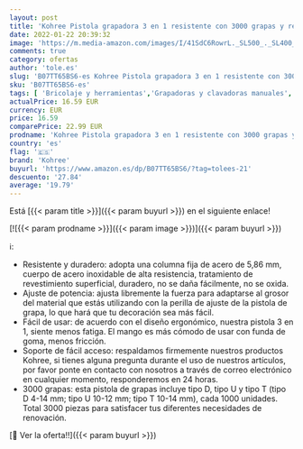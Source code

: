 ```yaml
---
layout: post
title: 'Kohree Pistola grapadora 3 en 1 resistente con 3000 grapas y removedor de grapas  pistola grapadora manual de acero para tapicería  material de fijación  decoración  carpintería  muebles'
date: 2022-01-22 20:39:32
image: 'https://m.media-amazon.com/images/I/41SdC6RowrL._SL500_._SL400_.jpg'
comments: true
category: ofertas
author: 'tole.es'
slug: 'B07TT65BS6-es Kohree Pistola grapadora 3 en 1 resistente con 3000 grapas...'
sku: 'B07TT65BS6-es'
tags: [ 'Bricolaje y herramientas','Grapadoras y clavadoras manuales','Herramientas de mano','Herramientas manuales y eléctricas','grapadora','kohree', ]
actualPrice: 16.59 EUR
currency: EUR
price: 16.59
comparePrice: 22.99 EUR
prodname: 'Kohree Pistola grapadora 3 en 1 resistente con 3000 grapas y removedor de grapas  pistola grapadora manual de acero para tapicería  material de fijación  decoración  carpintería  muebles'
country: 'es'
flag: '🇪🇸'
brand: 'Kohree'
buyurl: 'https://www.amazon.es/dp/B07TT65BS6/?tag=tolees-21'
descuento: '27.84'
average: '19.79'
---
```


Está [{{< param title >}}]({{< param buyurl >}}) en el siguiente enlace!

[![{{< param prodname >}}]({{< param image >}})]({{< param buyurl >}})

ℹ️:

- Resistente y duradero: adopta una columna fija de acero de 5,86 mm, cuerpo de acero inoxidable de alta resistencia, tratamiento de revestimiento superficial, duradero, no se daña fácilmente, no se oxida.
- Ajuste de potencia: ajusta libremente la fuerza para adaptarse al grosor del material que estás utilizando con la perilla de ajuste de la pistola de grapa, lo que hará que tu decoración sea más fácil.
- Fácil de usar: de acuerdo con el diseño ergonómico, nuestra pistola 3 en 1, siente menos fatiga. El mango es más cómodo de usar con funda de goma, menos fricción.
- Soporte de fácil acceso: respaldamos firmemente nuestros productos Kohree, si tienes alguna pregunta durante el uso de nuestros artículos, por favor ponte en contacto con nosotros a través de correo electrónico en cualquier momento, responderemos en 24 horas.
- 3000 grapas: esta pistola de grapas incluye tipo D, tipo U y tipo T (tipo D 4-14 mm; tipo U 10-12 mm; tipo T 10-14 mm), cada 1000 unidades. Total 3000 piezas para satisfacer tus diferentes necesidades de renovación.

[🛒 Ver la oferta!!]({{< param buyurl >}})
